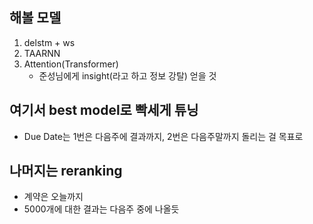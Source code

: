 ## 해볼 모델
1. delstm + ws
2. TAARNN
3. Attention(Transformer)
    - 준성님에게 insight(라고 하고 정보 강탈) 얻을 것

## 여기서 best model로 빡세게 튜닝
- Due Date는 1번은 다음주에 결과까지, 2번은 다음주말까지 돌리는 걸 목표로

## 나머지는 reranking
- 계약은 오늘까지
- 5000개에 대한 결과는 다음주 중에 나올듯
